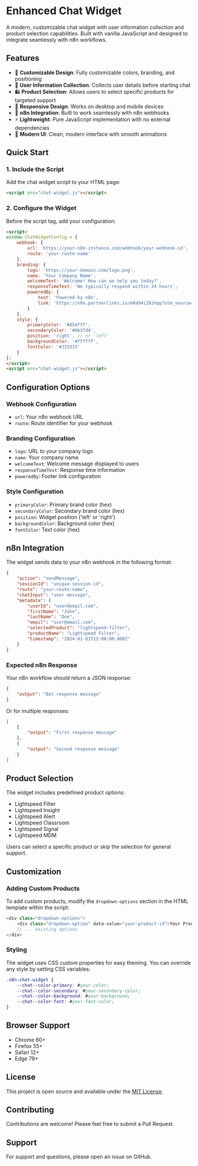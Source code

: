 # Enhanced Chat Widget

A modern, customizable chat widget with user information collection and product selection capabilities. Built with vanilla JavaScript and designed to integrate seamlessly with n8n workflows.

## Features

- 🎨 **Customizable Design**: Fully customizable colors, branding, and positioning
- 👤 **User Information Collection**: Collects user details before starting chat
- 🛍️ **Product Selection**: Allows users to select specific products for targeted support
- 📱 **Responsive Design**: Works on desktop and mobile devices
- 🔗 **n8n Integration**: Built to work seamlessly with n8n webhooks
- ⚡ **Lightweight**: Pure JavaScript implementation with no external dependencies
- 🎯 **Modern UI**: Clean, modern interface with smooth animations

## Quick Start

### 1. Include the Script

Add the chat widget script to your HTML page:

```html
<script src="chat-widget.js"></script>
```

### 2. Configure the Widget

Before the script tag, add your configuration:

```html
<script>
window.ChatWidgetConfig = {
    webhook: {
        url: 'https://your-n8n-instance.com/webhook/your-webhook-id',
        route: 'your-route-name'
    },
    branding: {
        logo: 'https://your-domain.com/logo.png',
        name: 'Your Company Name',
        welcomeText: 'Welcome! How can we help you today?',
        responseTimeText: 'We typically respond within 24 hours',
        poweredBy: {
            text: 'Powered by n8n',
            link: 'https://n8n.partnerlinks.io/m8a94i19zhqq?utm_source=nocodecreative.io'
        }
    },
    style: {
        primaryColor: '#854fff',
        secondaryColor: '#6b3fd4',
        position: 'right', // or 'left'
        backgroundColor: '#ffffff',
        fontColor: '#333333'
    }
};
</script>
<script src="chat-widget.js"></script>
```

## Configuration Options

### Webhook Configuration
- `url`: Your n8n webhook URL
- `route`: Route identifier for your webhook

### Branding Configuration
- `logo`: URL to your company logo
- `name`: Your company name
- `welcomeText`: Welcome message displayed to users
- `responseTimeText`: Response time information
- `poweredBy`: Footer link configuration

### Style Configuration
- `primaryColor`: Primary brand color (hex)
- `secondaryColor`: Secondary brand color (hex)
- `position`: Widget position ('left' or 'right')
- `backgroundColor`: Background color (hex)
- `fontColor`: Text color (hex)

## n8n Integration

The widget sends data to your n8n webhook in the following format:

```json
{
    "action": "sendMessage",
    "sessionId": "unique-session-id",
    "route": "your-route-name",
    "chatInput": "user message",
    "metadata": {
        "userId": "user@email.com",
        "firstName": "John",
        "lastName": "Doe",
        "email": "user@email.com",
        "selectedProduct": "lightspeed-filter",
        "productName": "Lightspeed Filter",
        "timestamp": "2024-01-01T12:00:00.000Z"
    }
}
```

### Expected n8n Response

Your n8n workflow should return a JSON response:

```json
{
    "output": "Bot response message"
}
```

Or for multiple responses:

```json
[
    {
        "output": "First response message"
    },
    {
        "output": "Second response message"
    }
]
```

## Product Selection

The widget includes predefined product options:
- Lightspeed Filter
- Lightspeed Insight
- Lightspeed Alert
- Lightspeed Classroom
- Lightspeed Signal
- Lightspeed MDM

Users can select a specific product or skip the selection for general support.

## Customization

### Adding Custom Products

To add custom products, modify the `dropdown-options` section in the HTML template within the script:

```javascript
<div class="dropdown-options">
    <div class="dropdown-option" data-value="your-product-id">Your Product Name</div>
    // ... existing options
</div>
```

### Styling

The widget uses CSS custom properties for easy theming. You can override any style by setting CSS variables:

```css
.n8n-chat-widget {
    --chat--color-primary: #your-color;
    --chat--color-secondary: #your-secondary-color;
    --chat--color-background: #your-background;
    --chat--color-font: #your-font-color;
}
```

## Browser Support

- Chrome 60+
- Firefox 55+
- Safari 12+
- Edge 79+

## License

This project is open source and available under the [MIT License](LICENSE).

## Contributing

Contributions are welcome! Please feel free to submit a Pull Request.

## Support

For support and questions, please open an issue on GitHub.
